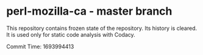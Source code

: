 # perl-mozilla-ca - master branch

This repository contains frozen state of the repository.
Its history is cleared. It is used only for static code
analysis with Codacy.

Commit Time: 1693994413